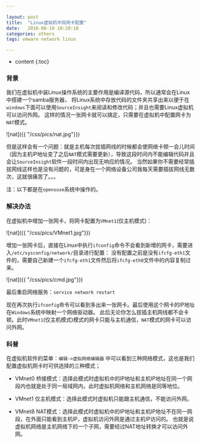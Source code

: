 ```yaml
---

layout: post
title:  "Linux虚拟机中双网卡配置"
date:   2016-08-10 10:20:10
categories: others
tags: vmware network linux

---
```


* content
{:toc}

### 背景

我们在虚拟机中装Linux操作系统的主要作用是编译源代码，所以通常会在Linux中搭建一个samba服务器，
将Linux系统中存放代码的文件夹共享出来以便于在`windows`下面可以使用`SourceInsight`来阅读和修改代码；并且也需要Linux虚拟机可以访问外网。
这样的情况一张网卡就可以搞定，只需要在虚拟机中配置网卡为`NAT`模式。

 ![nat]({{ "/css/pics/nat.jpg"}}) 

但是这样会有一个问题：就是主机每次拔插网线的时候都会使网络卡顿一会儿时间（因为主机IP地址变了之后`NAT`模式需要更新），导致这段时间内不能编辑代码并且会让`SourceInsight`软件一段时间内出现无响应的情况。
当然如果你不需要经常插拔网线这样也是没有问题的，可是身在一个网络设备公司我每天需要插拔网线无数次，这就很痛苦了。。。

注：以下都是在`opensuse`系统中操作的。

### 解决办法

在虚拟机中增加一张网卡，将网卡配置为`VMnet1`(仅主机模式)：

 ![nat]({{ "/css/pics/VMnet1.jpg"}}) 

增加一张网卡后，直接在Linux中执行`ifconfig`命令不会看到新增的网卡，需要进入`/etc/sysconfig/network/`目录进行配置：
没有配置之前是没有`ifcfg-eth1`文件的，需要自己新建一个`ifcfg-eth1`文件然后将`ifcfg-eth0`文件中的内容复制过来。

 ![nat]({{ "/css/pics/cmd.jpg"}}) 

最后重启网络服务：`service network restart`

现在再次执行`ifconfig`命令可以看到多出来一张网卡。最后使用这个网卡的IP地址在`Windows`系统中映射一个网络驱动器。
此后无论你怎么拔插主机网线都不会卡顿。此时`VMnet1`(仅主机模式)模式的网卡只能与主机通信，`NAT`模式的网卡可以访问外网。

### 科普

在虚拟机软件的菜单：`编辑->虚拟网络编辑器` 中可以看到三种网络模式，这也是我们配置虚拟机网卡时可供选择的三种模式；

* VMnet0 桥接模式：选择此模式时虚拟机中的IP地址和主机IP地址在同一个网段内也就是处于同一局域网内，此时虚拟机网络和主机网络是同等地位。

* VMnet1 仅主机模式：选择此模式时虚拟机只能跟主机通信，不能访问外网。

* VMnet8 NAT模式：选择此模式时虚拟机中的IP地址和主机IP地址不在同一网段，在外面只能看到主机IP，虚拟机访问外网是通过主机IP访问的。
也就是说虚拟机网络是主机网络下的一个子网，需要经过NAT地址转换才可以访问外网。